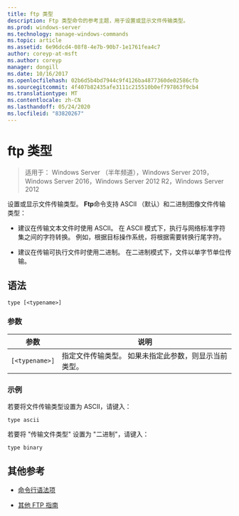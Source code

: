 ```yaml
---
title: ftp 类型
description: Ftp 类型命令的参考主题，用于设置或显示文件传输类型。
ms.prod: windows-server
ms.technology: manage-windows-commands
ms.topic: article
ms.assetid: 6e96dcd4-08f8-4e7b-90b7-1e1761fea4c7
author: coreyp-at-msft
ms.author: coreyp
manager: dongill
ms.date: 10/16/2017
ms.openlocfilehash: 02b6d5b4bd7944c9f4126ba4877360de02586cfb
ms.sourcegitcommit: 4f407b82435afe3111c215510b0ef797863f9cb4
ms.translationtype: MT
ms.contentlocale: zh-CN
ms.lasthandoff: 05/24/2020
ms.locfileid: "83820267"
---
```

# <a name="ftp-type"></a>ftp 类型

> 适用于： Windows Server （半年频道），Windows Server 2019，Windows Server 2016，Windows Server 2012 R2，Windows Server 2012

设置或显示文件传输类型。 **Ftp**命令支持 ASCII （默认）和二进制图像文件传输类型：

- 建议在传输文本文件时使用 ASCII。 在 ASCII 模式下，执行与网络标准字符集之间的字符转换。 例如，根据目标操作系统，将根据需要转换行尾字符。

- 建议在传输可执行文件时使用二进制。 在二进制模式下，文件以单字节单位传输。

## <a name="syntax"></a>语法

```
type [<typename>]
```

### <a name="parameters"></a>参数

| 参数 | 说明 |
| --------- | ----------- |
| `[<typename>]` | 指定文件传输类型。 如果未指定此参数，则显示当前类型。|

### <a name="examples"></a>示例

若要将文件传输类型设置为 ASCII，请键入：

```
type ascii
```

若要将 "传输文件类型" 设置为 "二进制"，请键入：

```
type binary
```

## <a name="additional-references"></a>其他参考

- [命令行语法项](command-line-syntax-key.md)

- [其他 FTP 指南](https://docs.microsoft.com/previous-versions/orphan-topics/ws.10/cc756013(v=ws.10))
